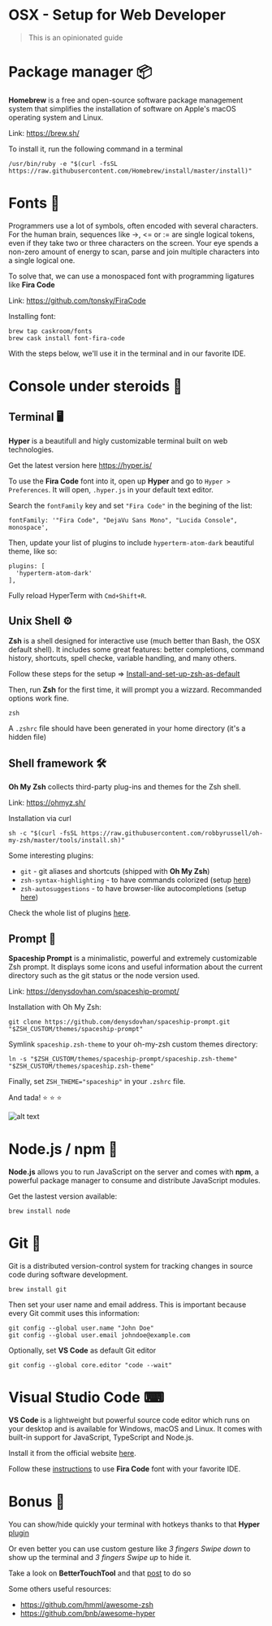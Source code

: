 # OSX - Setup for Web Developer
> This is an opinionated guide 

# Package manager 📦

**Homebrew** is a free and open-source software package management system that simplifies the installation of software on Apple's macOS operating system and Linux. 

Link: https://brew.sh/

To install it, run the following command in a terminal

```
/usr/bin/ruby -e "$(curl -fsSL https://raw.githubusercontent.com/Homebrew/install/master/install)"
```

# Fonts 💎

Programmers use a lot of symbols, often encoded with several characters. For the human brain, sequences like ->, <= or := are single logical tokens, even if they take two or three characters on the screen. Your eye spends a non-zero amount of energy to scan, parse and join multiple characters into a single logical one.

To solve that, we can use a monospaced font with programming ligatures like **Fira Code** 

Link: https://github.com/tonsky/FiraCode

Installing font:

```
brew tap caskroom/fonts
brew cask install font-fira-code
```

With the steps below, we'll use it in the terminal and in our favorite IDE.

# Console under steroids 💪

## Terminal 🖥

**Hyper** is a beautifull and higly customizable terminal built on web technologies.

Get the latest version here https://hyper.is/

To use the **Fira Code** font into it, open up **Hyper** and go to `Hyper > Preferences`. It will open, `.hyper.js` in your default text editor.

Search the `fontFamily` key and set `"Fira Code"` in the begining of the list:

```
fontFamily: '"Fira Code", "DejaVu Sans Mono", "Lucida Console", monospace',
```

Then, update your list of plugins to include `hyperterm-atom-dark` beautiful theme, like so:

```
plugins: [
  'hyperterm-atom-dark'
],
``` 

Fully reload HyperTerm with `Cmd+Shift+R`.

## Unix Shell ⚙️

**Zsh** is a shell designed for interactive use (much better than Bash, the OSX default shell). It includes some great features: better completions, command history, shortcuts, spell checke, variable handling, and many others.

Follow these steps for the setup => [Install-and-set-up-zsh-as-default](https://github.com/robbyrussell/oh-my-zsh/wiki/Installing-ZSH#install-and-set-up-zsh-as-default)

Then, run **Zsh** for the first time, it will prompt you a wizzard.
Recommanded options work fine.

```
zsh
```

A `.zshrc` file should have been generated in your home directory (it's a hidden file)

## Shell framework 🛠

**Oh My Zsh** collects third-party plug-ins and themes for the Zsh shell.

Link: https://ohmyz.sh/

Installation via curl

```
sh -c "$(curl -fsSL https://raw.githubusercontent.com/robbyrussell/oh-my-zsh/master/tools/install.sh)"
```

Some interesting plugins:

- `git` - git aliases and shortcuts (shipped with **Oh My Zsh**)
- `zsh-syntax-highlighting` - to have commands colorized (setup [here](https://github.com/zsh-users/zsh-syntax-highlighting/blob/master/INSTALL.md#oh-my-zsh))
- `zsh-autosuggestions` - to have browser-like autocompletions (setup [here](https://github.com/zsh-users/zsh-autosuggestions/blob/master/INSTALL.md#oh-my-zsh))

Check the whole list of plugins [here](https://github.com/robbyrussell/oh-my-zsh/tree/master/plugins).

## Prompt 🚀

**Spaceship Prompt** is a minimalistic, powerful and extremely customizable Zsh prompt. It displays some icons and useful information about the current directory such as the git status or the node version used. 

Link: https://denysdovhan.com/spaceship-prompt/

Installation with Oh My Zsh:

```
git clone https://github.com/denysdovhan/spaceship-prompt.git "$ZSH_CUSTOM/themes/spaceship-prompt"
```

Symlink `spaceship.zsh-theme` to your oh-my-zsh custom themes directory:

```
ln -s "$ZSH_CUSTOM/themes/spaceship-prompt/spaceship.zsh-theme" "$ZSH_CUSTOM/themes/spaceship.zsh-theme"
```

Finally, set `ZSH_THEME="spaceship"` in your `.zshrc` file.

And tada! ⭐️️ ⭐️️ ⭐️️ 

![alt text](terminal.gif)

# Node.js / npm 🌱
**Node.js** allows you to run JavaScript on the server and comes with **npm**, a powerful package manager to consume and distribute JavaScript modules. 

Get the lastest version available:

```
brew install node
```

# Git 📖
Git is a distributed version-control system for tracking changes in source code during software development.

```
brew install git
```

Then set your user name and email address. This is important because every Git commit uses this information:

```
git config --global user.name "John Doe"
git config --global user.email johndoe@example.com
```

Optionally, set **VS Code** as default Git editor
```
git config --global core.editor "code --wait"
```

# Visual Studio Code ⌨
**VS Code** is a lightweight but powerful source code editor which runs on your desktop and is available for Windows, macOS and Linux. It comes with built-in support for JavaScript, TypeScript and Node.js.

Install it from the official website [here](https://code.visualstudio.com/).

Follow these [instructions](https://github.com/tonsky/FiraCode/wiki/VS-Code-Instructions) to use **Fira Code** font with your favorite IDE.

# Bonus 💯
You can show/hide quickly your terminal with hotkeys thanks to that **Hyper** [plugin](https://github.com/CWSpear/hyperterm-visor)

Or even better you can use custom gesture like _3 fingers Swipe down_ to show up the terminal and _3 fingers Swipe up_ to hide it.

Take a look on **BetterTouchTool** and that [post](https://www.howtogeek.com/364227/how-to-customize-mac-trackpad-gestures-with-bettertouchtool/) to do so

Some others useful resources:
- https://github.com/hmml/awesome-zsh
- https://github.com/bnb/awesome-hyper